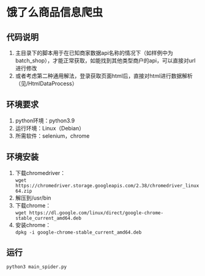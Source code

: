 # 饿了么商品信息爬虫

## 代码说明

1. 主目录下的脚本用于在已知商家数据api名称的情况下（如样例中为batch_shop），才能正常获取，如能找到其他类型商户的api，可以直接对url进行修改
2. 或者考虑第二种通用解法，登录获取页面html后，直接对html进行数据解析（见/HtmlDataProcess）

## 环境要求

1. python环境：python3.9
2. 运行环境：Linux（Debian）
3. 所需软件：selenium，chrome

## 环境安装

1. 下载chromedriver：  
`wget https://chromedriver.storage.googleapis.com/2.38/chromedriver_linux64.zip`
2. 解压到/usr/bin
3. 下载chrome：  
`wget https://dl.google.com/linux/direct/google-chrome-stable_current_amd64.deb  `
4. 安装chrome：  
`dpkg -i google-chrome-stable_current_amd64.deb`

## 运行

`python3 main_spider.py`
